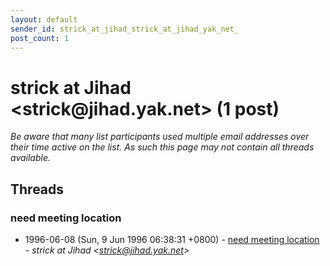 ```yaml
---
layout: default
sender_id: strick_at_jihad_strick_at_jihad_yak_net_
post_count: 1
---
```


# strick at Jihad <strick<span>@</span>jihad.yak.net> (1 post)

_Be aware that many list participants used multiple email addresses over their time active on the list. As such this page may not contain all threads available._

## Threads

### need meeting location
+ 1996-06-08 (Sun, 9 Jun 1996 06:38:31 +0800) - [need meeting location](/archive/1996/06/856836e362a0c95eff646c16a7e950bc66a8cc29aaeffd6dd50324be109c16dc) - _strick at Jihad \<strick@jihad.yak.net\>_

